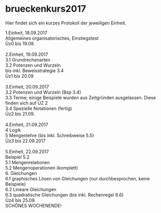 # brueckenkurs2017

Hier findet sich ein kurzes Protokoll der jeweiligen Einheit.

1.Einheit, 18.09.2017 <br />
Allgemeines organisatorisches, Einstiegstest <br />
Üz0 bis 19.09. <br />
<br />
2.Einheit, 19.09.2017 <br />
3.1 Grundrechenarten <br />
3.2 Potenzen und Wurzeln <br />
bis inkl. Beweisstrategie 3.4 <br />
Üz1 bis 20.09 <br />
<br />
3.Einheit, 20.09.2017 <br />
3.2 Potenzen und Wurzeln (Bsp 3.4) <br />
3.3 Terme; einige Beispiele wurden aus Zeitgründen ausgelassen. Diese finden sich auf ÜZ 2<br />
3.4 Spezielle Notationen (fertig) <br />
Üz2 bis 21.09.<br /><br />
4.Einheit, 21.09.2017<br />
4 Logik<br />
5 Mengenlehre (bis inkl. Schreibweise 5.5) <br />
Üz3 bis 22.09.2017<br /><br />
5.Einheit, 22.09.2017 <br />
Beispiel 5.2 <br />
5.1 Mengenrelationen<br />
5.2 Mengenoperationen (komplett)<br />
6. Gleichungen<br />
6.1 graphisches Lösen von Gleichungen (nur durchbesprochen, keine Beispiele)<br />
6.2 Lineare Gleichungen<br />
6.3 quadratische Gleichungen (bis inkl. Rechenregel 6.6)<br />
Üz4 bis 25.09. <br />
SCHÖNES WOCHENENDE!
